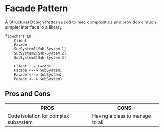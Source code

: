 # Facade Pattern
A Structural Design Pattern used to hide complexities and provides a much simpler interface to a library.

```mermaid
flowchart LR
    Client
    Facade
    SubSystem1[Sub-System 1]
    SubSystem2[Sub-System 2]
    SubSystem3[Sub-System 3]

    Client --> Facade 
    Facade <--> SubSystem1
    Facade <--> SubSystem2
    Facade <--> SubSystem3
```

## Pros and Cons

| PROS      | CONS      |
|-----------|-----------|
| Code isolation for complex subsystem | Having a class to manage to all |

